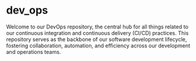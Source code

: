 # dev_ops
Welcome to our DevOps repository, the central hub for all things related to our continuous integration and continuous delivery (CI/CD) practices. This repository serves as the backbone of our software development lifecycle, fostering collaboration, automation, and efficiency across our development and operations teams.
